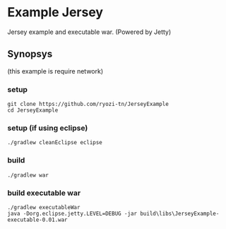 Example Jersey
==============
Jersey example and executable war. (Powered by Jetty)

Synopsys
-----------
(this example is require network)

### setup

	git clone https://github.com/ryozi-tn/JerseyExample
	cd JerseyExample

### setup (if using eclipse)

	./gradlew cleanEclipse eclipse

### build

	./gradlew war

### build executable war

	./gradlew executableWar
	java -Dorg.eclipse.jetty.LEVEL=DEBUG -jar build\libs\JerseyExample-executable-0.01.war


